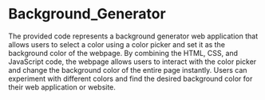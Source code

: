 # Background_Generator
The provided code represents a background generator web application that allows users to select a color using a color picker and set it as the background color of the webpage. 
By combining the HTML, CSS, and JavaScript code, the webpage allows users to interact with the color picker and change the background color of the entire page instantly. Users can experiment with different colors and find the desired background color for their web application or website.
